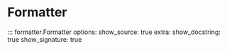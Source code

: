 # Formatter

::: formatter.Formatter
    options:
        show_source: true
        extra:
            show_docstring: true
            show_signature: true